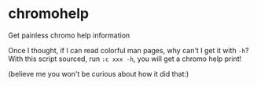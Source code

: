 # chromohelp
Get painless chromo help information

Once I thought, if I can read colorful man pages, why can't I get it with `-h`?
With this script sourced, run `:c xxx -h`, you will get a chromo help print! 

(believe me you won't be curious about how it did that:)
